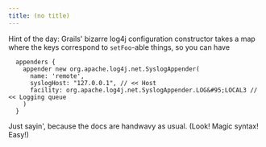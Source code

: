 ```yaml
---
title: (no title)
---
```

<p>Hint of the day: Grails' bizarre log4j configuration constructor takes a map where the keys correspond to <code>setFoo</code>-able things, so you can have</p>

<pre><code>  appenders {
    appender new org.apache.log4j.net.SyslogAppender(
      name: 'remote',
      syslogHost: "127.0.0.1", // &lt;&lt; Host
      facility: org.apache.log4j.net.SyslogAppender.LOG&amp;#95;LOCAL3 // &lt;&lt; Logging queue
    )
  }
</code></pre>

<p>Just sayin', because the docs are handwavy as usual. (Look! Magic syntax! Easy!)</p>